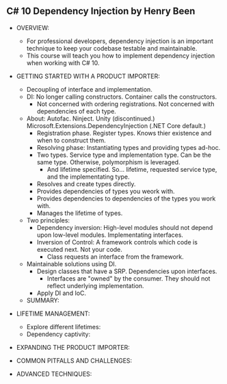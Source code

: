 ## C# 10 Dependency Injection by Henry Been

- OVERVIEW:
  - For professional developers, dependency injection is an important technique to keep your codebase testable and maintainable. 
  - This course will teach you how to implement dependency injection when working with C# 10.

- GETTING STARTED WITH A PRODUCT IMPORTER:
  - Decoupling of interface and implementation.
  - DI: No longer calling constructors. Container calls the constructors.
    - Not concerned with ordering registrations. Not concerned with dependencies of each type.
  - About: Autofac. Ninject. Unity (discontinued.) Microsoft.Extensions.DependencyInjection (.NET Core default.)
    - Registration phase. Register types. Knows thier existence and when to construct them.
    - Resolving phase: Instantiating types and providing types ad-hoc.
    - Two types. Service type and implementation type. Can be the same type. Otherwise, polymorphism is leveraged.
      - And lifetime specified. So... lifetime, requested service type, and the implementating type.
    - Resolves and create types directly.
    - Provides dependencies of types you weork with.
    - Provides dependencies to dependencies of the types you work with.
    - Manages the lifetime of types.
  - Two principles:
    - Dependency inversion: High-level modules should not depend upon low-level modules. Implementating interfaces.
    - Inversion of Control: A framework controls which code is executed next. Not your code. 
      - Class requests an interface from the framework.
  - Maintainable solutions using DI.
    - Design classes that have a SRP. Dependencies upon interfaces. 
      - Interfaces are "owned" by the consumer. They should not reflect underlying implementation.
    - Apply DI and IoC.
  - SUMMARY:

- LIFETIME MANAGEMENT:
  - Explore different lifetimes:
  - Dependency captivity:

- EXPANDING THE PRODUCT IMPORTER:

- COMMON PITFALLS AND CHALLENGES:

- ADVANCED TECHNIQUES: